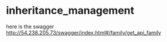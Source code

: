 # inheritance_management

here is the swagger
http://54.238.205.73/swagger/index.html#/family/get_api_family
